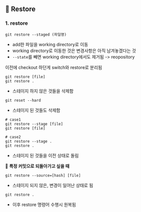 ## 📍 Restore

### 1. restore

```
git restore --staged (파일명)
```

- add한 파일을 working directory로 이동
- working directory로 이동한 것은 변경사항은 아직 남겨놓겠다는 것
- `--state`를 빼면 working directory에서도 제거됨 -> reopository

이전에 checkout 하던게 switch와 restore로 분리됨

```
git restore [file]
git restore .
```

- 스테이지 하지 않은 것들을 삭제함

```
git reset --hard
```

- 스테이지 된 것들도 삭제함

```
# case1
git restore --stage [file]
git restore [file]

# case2
git restore --stage .
git restore .
```

- 스테이지 된 것들을 이전 상태로 돌림



📌 **특정 커밋으로 되돌아가고 싶을 때**

```
git restore --source=[hash] [file]
```

- 스테이지 되지 않은, 변경이 일어난 상태로 됨

```
git restore .
```

- 이후 restore 명령어 수행시 원복됨

